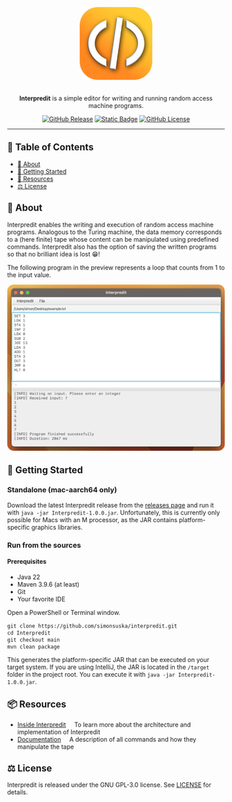 <div align="center">
  <img src="Interpredit.svg" alt="Interpredit" width="168"><br><br>

  **Interpredit** is a simple editor for writing and running random access machine programs.

  [![GitHub Release](https://img.shields.io/github/v/release/simonsuska/interpredit?style=flat&labelColor=B55400&color=BF8F00)](https://github.com/simonsuska/interpredit/releases)
  [![Static Badge](https://img.shields.io/badge/java-22-important?style=flat&labelColor=B55400&color=BF8F00)](https://www.oracle.com/java/)
  [![GitHub License](https://img.shields.io/github/license/simonsuska/interpredit?style=flat&labelColor=B55400&color=BF8F00)](https://github.com/simonsuska/interpredit/blob/main/LICENSE)
</div>

---

## 🔎 Table of Contents

- [🎯 About](#about)
- [🚀 Getting Started](#getting_started)
- [🚀 Resources](#resources)
- [⚖️ License](#license)

<div id="about"></div>

## 🎯 About

Interpredit enables the writing and execution of random access machine programs. Analogous to the Turing machine,
the data memory corresponds to a (here finite) tape whose content can be manipulated using predefined commands.
Interpredit also has the option of saving the written programs so that no brilliant idea is lost 😁!

The following program in the preview represents a loop that counts from 1 to the input value.

<img src="img/interpredit_preview.png" alt="Interpredit" style="border-radius: 15px;">

<div id="getting_started"></div>

## 🚀 Getting Started

### Standalone (mac-aarch64 only)

Download the latest Interpredit release from the [releases page](https://github.com/simonsuska/interpredit/releases) and
run it with `java -jar Interpredit-1.0.0.jar`. Unfortunately, this is currently only possible for Macs with an M 
processor, as the JAR contains platform-specific graphics libraries.

### Run from the sources

#### Prerequisites
- Java 22
- Maven 3.9.6 (at least)
- Git
- Your favorite IDE

Open a PowerShell or Terminal window.

```
git clone https://github.com/simonsuska/interpredit.git
cd Interpredit
git checkout main
mvn clean package
```

This generates the platform-specific JAR that can be executed on your target system. If you are using IntelliJ, the JAR 
is located in the `/target` folder in the project root. You can execute it with `java -jar Interpredit-1.0.0.jar`.

<div id="resources"></div>

## 📦 Resources

- [Inside Interpredit](docs/INSIDE_INTERPREDIT.md)&nbsp;&nbsp;&nbsp;&nbsp;&nbsp;To learn more about the architecture 
                                                                                and implementation of Interpredit
- [Documentation](docs/DOCUMENTATION.md)&nbsp;&nbsp;&nbsp;&nbsp;&nbsp;A description of all commands and how they 
                                                                      manipulate the tape

<div id="license"></div>

## ⚖️ License

Interpredit is released under the GNU GPL-3.0 license. See [LICENSE](LICENSE) for details.
